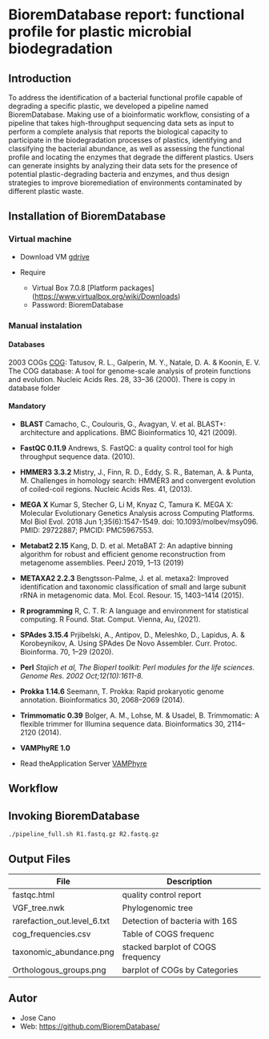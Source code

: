 # BioremDatabase report: functional profile for plastic microbial biodegradation

## Introduction

To address the identification of a bacterial functional profile capable of degrading a specific plastic, we developed a pipeline named BioremDatabase.  Making use of a bioinformatic workflow, consisting of a pipeline that takes high-throughput sequencing data sets as input to perform a complete analysis that reports the biological capacity to participate in the biodegradation processes of plastics, identifying and classifying the bacterial abundance, as well as assessing the functional profile and locating the enzymes that degrade the different plastics. Users can generate insights by analyzing their data sets for the presence of potential plastic-degrading bacteria and enzymes, and thus design strategies to improve bioremediation of environments contaminated by different plastic waste.

## Installation of BioremDatabase
### Virtual machine
* Download VM [gdrive](https://drive.google.com/file/d/1z9mKT0Hhn0fSt_tcEsnuSFEelc6FSERV/view?usp=drive_link)

* Require
  * Virtual Box 7.0.8 [Platform packages] (https://www.virtualbox.org/wiki/Downloads)
  * Password: BioremDatabase

### Manual instalation
#### Databases
2003 COGs [COG](https://www.ncbi.nlm.nih.gov/research/cog-project/):
Tatusov, R. L., Galperin, M. Y., Natale, D. A. & Koonin, E. V. The COG database: A tool for genome-scale analysis of protein functions and evolution. Nucleic Acids Res. 28, 33–36 (2000).
There is copy in database folder

#### Mandatory
* __BLAST__
Camacho, C., Coulouris, G., Avagyan, V. et al. BLAST+: architecture and applications. BMC Bioinformatics 10, 421 (2009). 

* __FastQC 0.11.9__
Andrews, S. FastQC: a quality control tool for high throughput sequence data. (2010).

* __HMMER3 3.3.2__
Mistry, J., Finn, R. D., Eddy, S. R., Bateman, A. & Punta, M. Challenges in homology search: HMMER3 and convergent evolution of coiled-coil regions. Nucleic Acids Res. 41, (2013).

* __MEGA X__
Kumar S, Stecher G, Li M, Knyaz C, Tamura K. MEGA X: Molecular Evolutionary Genetics Analysis across Computing Platforms. Mol Biol Evol. 2018 Jun 1;35(6):1547-1549. doi: 10.1093/molbev/msy096. PMID: 29722887; PMCID: PMC5967553.

* __Metabat2 2.15__
Kang, D. D. et al. MetaBAT 2: An adaptive binning algorithm for robust and efficient genome reconstruction from metagenome assemblies. PeerJ 2019, 1–13 (2019)

* __METAXA2 2.2.3__
Bengtsson-Palme, J. et al. metaxa2: Improved identification and taxonomic classification of small and large subunit rRNA in metagenomic data. Mol. Ecol. Resour. 15, 1403–1414 (2015).

* __R programming__
R, C. T. R: A language and environment for statistical computing. R Found. Stat. Comput. Vienna, Au, (2021).

* __SPAdes 3.15.4__
Prjibelski, A., Antipov, D., Meleshko, D., Lapidus, A. & Korobeynikov, A. Using SPAdes De Novo Assembler. Curr. Protoc. Bioinforma. 70, 1–29 (2020).

* __Perl__
_Stajich et al, The Bioperl toolkit: Perl modules for the life sciences. Genome Res. 2002 Oct;12(10):1611-8._

* __Prokka 1.14.6__
Seemann, T. Prokka: Rapid prokaryotic genome annotation. Bioinformatics 30, 2068–2069 (2014).

* __Trimmomatic 0.39__
Bolger, A. M., Lohse, M. & Usadel, B. Trimmomatic: A flexible trimmer for Illumina sequence data. Bioinformatics 30, 2114–2120 (2014).

* __VAMPhyRE 1.0__
* Read theApplication Server [VAMPhyre](https://biomedbiotec.encb.ipn.mx/VAMPhyRE/)

## Workflow

## Invoking BioremDatabase
```
./pipeline_full.sh R1.fastq.gz R2.fastq.gz
```

## Output Files
| File | Description |
| --------- | ----------- |
| fastqc.html | quality control report |
| VGF_tree.nwk | Phylogenomic tree |
| rarefaction_out.level_6.txt | Detection of bacteria with 16S  |
| cog_frequencies.csv | Table of COGS frequenc |
| taxonomic_abundance.png | stacked barplot of COGS frequency|
| Orthologous_groups.png | barplot of COGs by Categories|

## Autor
* Jose Cano
*  Web: https://github.com/BioremDatabase/
